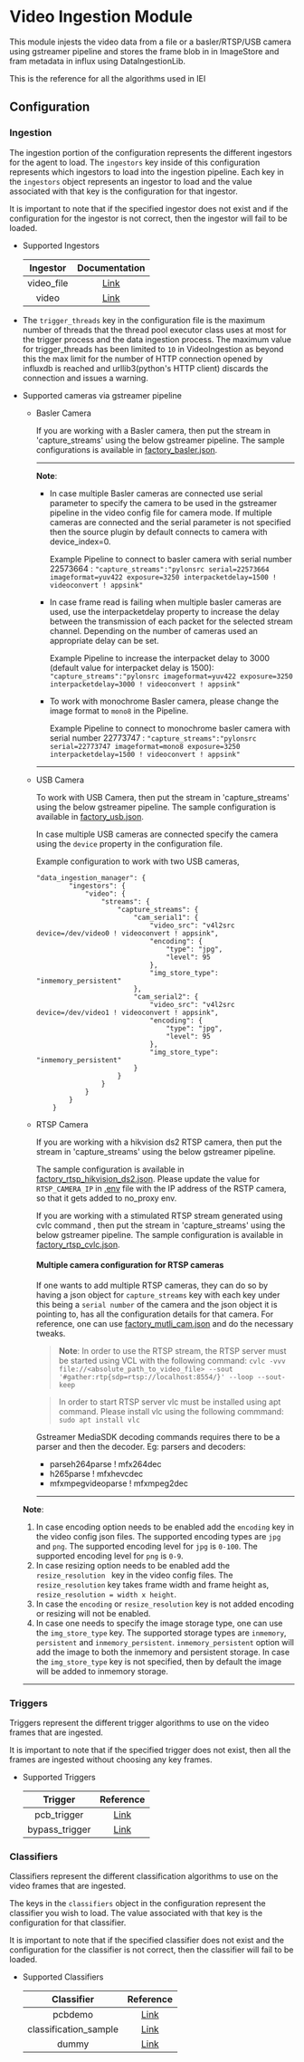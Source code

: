 # Video Ingestion Module

This module injests the video data from a file or a basler/RTSP/USB camera using gstreamer pipeline and stores the frame blob in in ImageStore and fram metadata in influx using DataIngestionLib.

This is the reference for all the algorithms used in IEI

## Configuration

### Ingestion

The ingestion portion of the configuration represents the different ingestors
for the agent to load. The `ingestors` key inside of this configuration
represents which ingestors to load into the ingestion pipeline. Each key in
the `ingestors` object represents an ingestor to load and the value associated
with that key is the configuration for that ingestor.

It is important to note that if the specified ingestor does not exist and if the configuration for the
ingestor is not correct, then the ingestor will fail to be loaded.

* Supported Ingestors

    | Ingestor | Documentation |
    | :------: | :-----------: |
    | video_file    | [Link](../algos/dpm/ingestion/video_file.py ) |
    | video         | [Link](../algos/dpm/ingestion/video.py ) |

* The `trigger_threads` key in the configuration file is the maximum number of threads that the thread pool executor class uses at most for the trigger  process and the data ingestion process. The maximum value for trigger_threads has been limited to `10` in VideoIngestion as beyond this the max limit  for the number of HTTP connection opened by influxdb is reached and urllib3(python's HTTP client) discards the connection and issues a warning.

* Supported cameras via gstreamer pipeline

    * Basler Camera

        If you are working with a Basler camera, then put the stream in 'capture_streams' using the below gstreamer pipeline.
        The sample configurations is available in [factory_basler.json](../docker_setup/config/algo_config/factory_basler.json).

        ---
        **Note**:
        * In case multiple Basler cameras are connected use serial parameter to specify the camera to be used in the gstreamer pipeline in the video config file
        for camera mode. If multiple cameras are connected and the serial parameter is not specified then the source plugin by default connects to camera with device_index=0.

            Example Pipeline to connect to basler camera with serial number 22573664 :
            `"capture_streams":"pylonsrc serial=22573664 imageformat=yuv422 exposure=3250 interpacketdelay=1500 ! videoconvert ! appsink"`

        * In case frame read is failing when multiple basler cameras are used, use the interpacketdelay property to increase the delay between the
        transmission of each packet for the selected stream channel. Depending on the number of cameras used an appropriate delay can be set.

            Example Pipeline to increase the interpacket delay to 3000 (default value for interpacket delay is 1500):
            `"capture_streams":"pylonsrc imageformat=yuv422 exposure=3250 interpacketdelay=3000 ! videoconvert ! appsink"`

        * To work with monochrome Basler camera, please change the image format to `mono8` in the Pipeline.

            Example Pipeline to connect to monochrome basler camera with serial number 22773747 :
            `"capture_streams":"pylonsrc serial=22773747 imageformat=mono8 exposure=3250 interpacketdelay=1500 ! videoconvert ! appsink"`

        ---

    * USB Camera

        To work with USB Camera, then put the stream in 'capture_streams' using the below gstreamer pipeline.
        The sample configuration is available in [factory_usb.json](../docker_setup/config/algo_config/factory_usb.json).

        In case multiple USB cameras are connected specify the camera using the `device` property in the configuration file.

        Example configuration to work with two USB cameras,

        ```
        "data_ingestion_manager": {
                "ingestors": {
                    "video": {
                        "streams": {
                            "capture_streams": {
                                "cam_serial1": {
                                    "video_src": "v4l2src device=/dev/video0 ! videoconvert ! appsink",
                                    "encoding": {
                                        "type": "jpg",
                                        "level": 95
                                    },
                                    "img_store_type": "inmemory_persistent"
                                },
                                "cam_serial2": {
                                    "video_src": "v4l2src device=/dev/video1 ! videoconvert ! appsink",
                                    "encoding": {
                                        "type": "jpg",
                                        "level": 95
                                    },
                                    "img_store_type": "inmemory_persistent"
                                }
                            }
                        }
                    }
                }
            }
        ```

    * RTSP Camera

        If you are working with a hikvision ds2 RTSP camera, then put the stream in 'capture_streams' using the below gstreamer pipeline.

        The sample configuration is available in [factory_rtsp_hikvision_ds2.json](../docker_setup/config/algo_config/factory_rtsp_hikvision_ds2.json).
        Please update the value for `RTSP_CAMERA_IP` in [.env](.env) file with the IP address of the RSTP camera, so that it gets added to no_proxy env.

        If you are working with a stimulated RTSP stream generated using cvlc command , then put the stream in 'capture_streams' using the below gstreamer pipeline.
        The sample configuration is available in [factory_rtsp_cvlc.json](../docker_setup/config/algo_config/factory_rtsp_cvlc.json).

        #### Multiple camera configuration for RTSP cameras

        If one wants to add multiple RTSP cameras, they can do so by having a json object for `capture_streams` key with each key under this being a `serial number` of the camera and the json object it is pointing to, has all the configuration details for that camera. For reference, one can use [factory_mutli_cam.json](../docker_setup/config/algo_config/factory_multi_cam.json) and do the necessary tweaks.

        > **Note**:
        > In order to use the RTSP stream, the RTSP server must be started using VCL with the following command:
        `cvlc -vvv file://<absolute_path_to_video_file> --sout '#gather:rtp{sdp=rtsp://localhost:8554/}' --loop --sout-keep`
        
        > In order to start RTSP server vlc must be installed using apt command. Please install vlc using the following commmand:
        `sudo apt install vlc`

        Gstreamer MediaSDK decoding commands requires there to be a parser and then the decoder.
        Eg: parsers and decoders:
        * parseh264parse !  mfx264dec
        * h265parse ! mfxhevcdec
        * mfxmpegvideoparse ! mfxmpeg2dec

        ---

    **Note**:
    1. In case encoding option needs to be enabled add the `encoding` key in the video config json files.
    The supported encoding types are `jpg` and `png`.
    The supported encoding level for `jpg` is `0-100`.
    The supported encoding level for `png` is `0-9`.
    2. In case resizing option needs to be enabled add the `resize_resolution ` key in the video config files.
    The `resize_resolution` key takes frame width and frame height as, `resize_resolution = width x height`.
    3. In case the `encoding` or `resize_resolution` key is not added encoding or resizing will not be enabled.
    4. In case one needs to specify the image storage type, one can use the `img_store_type` key.
    The supported storage types are `inmemory`, `persistent` and `inmemory_persistent`.
    `inmemory_persistent` option will add the image to both the inmemory and persistent storage.
    In case the `img_store_type` key is not specified, then by default the image will be added to inmemory storage.
    ---

### Triggers

Triggers represent the different trigger algorithms to use on the
video frames that are ingested.

It is important to note that if the specified trigger does not exist, then all the frames are ingested without choosing any key frames.

* Supported Triggers

    | Trigger | Reference |
    | :--------: | :-----------: |
    | pcb_trigger     | [Link](../algos/dpm/triggers/pcb_triger.py)|
    | bypass_trigger  | [Link](../algos/dpm/triggers/bypass_trigger.py)|

### Classifiers

Classifiers represent the different classification algorithms to use on the
video frames that are ingested.

The keys in the `classifiers` object in the configuration
represent the classifier you wish to load. The value associated
with that key is the configuration for that classifier.

It is important to note that if the specified classifier does not exist and the configuration for the
classifier is not correct, then the classifier will fail to be loaded.

* Supported Classifiers

    | Classifier | Reference |
    | :--------: | :-----------: |
    | pcbdemo     | [Link](../algos/dpm/classification/classifiers/pcbdemo) |
    | classification_sample     | [Link](../algos/dpm/classification/classifiers/classification_sample) |
    | dummy     | [Link](../algos/dpm/classification/classifiers/dummy.py) |
